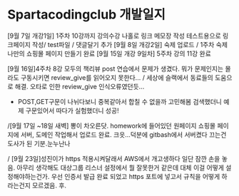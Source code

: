 # Spartacodingclub 개발일지
[9월 7일 개강1일] 1주차 10강까지 강의수강
나홀로 링크 메모장 작성
테스트용으로 링크페이지 작성/ test파일 / 댓글달기 추가
[9월 8일 개강2일] 숙제 업로드 / 1주차 숙제 나만의 쇼핑몰 페이지 만들기 완료
[9월 15일 개강 9일차] 5주차 강의 11강 완료


[9월 16일]4주차 8강 모두의 책리뷰 post 연습에서 문제가 생겼다. 
뭐가 문제인지는 몰라도 구동시키면 review_give를 읽어오지 못한다...
/ 세상에 슬랙에서 동료들의 도움으로 해결. 오타로 인한 review_give 인식오류였던듯...
+ POST,GET구문이 나뉘다보니 중복같아서 합칠 수 없을까 고민해봄
검색했더니 예제 구문있어서 따다가 실험했더니 성공!

/[9월 17일 ~18일 새벽] 뽕이 차오른닷. homework에 들어있던 원페이지 쇼핑몰 페이지에 서버, 도메인 작업해서 업로드 완료. 크읏...덕분에 gitbash에서 서버켰다 끄는건 도사가 된 기분.눈누난나

/ [9월 23일]성진이가 https 적용시켜달래서 AWS에서 개고생하다 일단 잠깐 손을 놓음. 아무리 생각해도 대상그룹 리스너 설정에서 뭘 잘못한거 같은데 대체 이걸 어떻게 설정해야하는건가. 
우선 인증서 발급 완료 되었고 https 포트에 넣고서 규칙을 어떻게 하라는건지 모르겠음. 후. 
